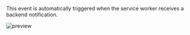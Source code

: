 This event is automatically triggered when the service worker receives a backend notification.

![preview](/images/serviceWorker/events/notification-en.png)